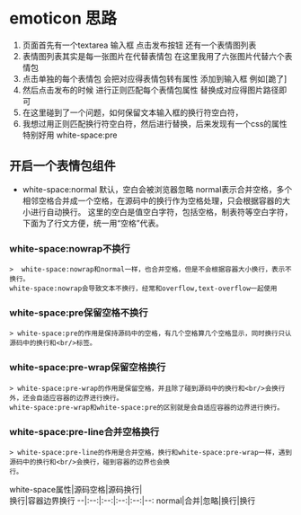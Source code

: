 # emoticon 思路
1. 页面首先有一个textarea 输入框 点击发布按钮  还有一个表情图列表
2. 表情图列表其实是每一张图片在代替表情包 在这里我用了六张图片代替六个表情包
3. 点击单独的每个表情包 会把对应得表情包转有属性 添加到输入框 例如[跪了]
4. 然后点击发布的时候 进行正则匹配每个表情包属性 替换成对应得图片路径即可
5. 在这里碰到了一个问题，如何保留文本输入框的换行符空白符，
6. 我想过用正则匹配换行符空白符，然后进行替换，后来发现有一个css的属性特别好用 white-space:pre

## 开启一个表情包组件
- white-space:normal 默认，空白会被浏览器忽略
    normal表示合并空格，多个相邻空格合并成一个空格，在源码中的换行作为空格处理，只会根据容器的大小进行自动换行。
    这里的空白是值空白字符，包括空格，制表符等空白字符，下面为了行文方便，统一用“空格”代表。

### white-space:nowrap不换行
    >  white-space:nowrap和normal一样，也合并空格，但是不会根据容器大小换行，表示不换行。
    white-space:nowrap会导致文本不换行，经常和overflow,text-overflow一起使用

### white-space:pre保留空格不换行
    > white-space:pre的作用是保持源码中的空格，有几个空格算几个空格显示，同时换行只认源码中的换行和<br/>标签。

### white-space:pre-wrap保留空格换行
    > white-space:pre-wrap的作用是保留空格，并且除了碰到源码中的换行和<br/>会换行外，还会自适应容器的边界进行换行。
    white-space:pre-wrap和white-space:pre的区别就是会自适应容器的边界进行换行。

### white-space:pre-line合并空格换行
    > white-space:pre-line的作用是合并空格，换行和white-space:pre-wrap一样，遇到源码中的换行和<br/>会换行，碰到容器的边界也会换
    行。

white-space属性|源码空格|源码换行|<br>换行|容器边界换行
--|:--:|:--:|:--:|:--:|--:
normal|合并|忽略|换行|换行
